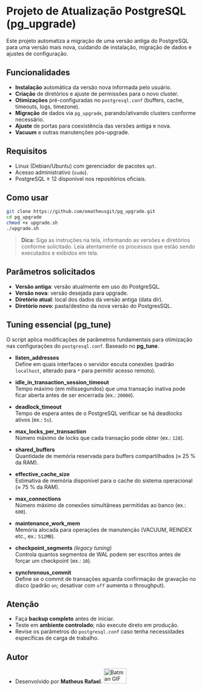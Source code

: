 # Projeto de Atualização PostgreSQL (pg_upgrade)

Este projeto automatiza a migração de uma versão antiga do PostgreSQL para uma versão mais nova, cuidando de instalação, migração de dados e ajustes de configuração.

## Funcionalidades

- **Instalação** automática da versão nova informada pelo usuário.  
- **Criação** de diretórios e ajuste de permissões para o novo cluster.  
- **Otimizações** pré-configuradas no `postgresql.conf` (buffers, cache, timeouts, logs, timezone).  
- **Migração** de dados via `pg_upgrade`, parando/ativando clusters conforme necessário.  
- **Ajuste** de portas para coexistência das versões antiga e nova.  
- **Vacuum** e outras manutenções pós-upgrade.

## Requisitos

- Linux (Debian/Ubuntu) com gerenciador de pacotes `apt`.  
- Acesso administrativo (`sudo`).  
- PostgreSQL ≥ 12 disponível nos repositórios oficiais.

## Como usar

```bash
git clone https://github.com/omatheusgit/pg_upgrade.git
cd pg_upgrade
chmod +x upgrade.sh
./upgrade.sh
```

> **Dica:** Siga as instruções na tela, informando as versões e diretórios conforme solicitado. Leia atentamente os processos que estão sendo executados e exibidos em tela.

   
## Parâmetros solicitados

- **Versão antiga**: versão atualmente em uso do PostgreSQL.  
- **Versão nova**: versão desejada para upgrade.  
- **Diretório atual**: local dos dados da versão antiga (data dir).  
- **Diretório novo**: pasta/destino da nova versão do PostgresSQL.

## Tuning essencial (pg_tune)
O script aplica modificações de parâmetros fundamentais para otimização nas configurações do `postgresql.conf`. Baseado no **pg_tune**.

- **listen_addresses**  
  Define em quais interfaces o servidor escuta conexões (padrão `localhost`, alterado para `*` para permitir acesso remoto).

- **idle_in_transaction_session_timeout**  
  Tempo máximo (em milissegundos) que uma transação inativa pode ficar aberta antes de ser encerrada (ex.: `20000`).

- **deadlock_timeout**  
  Tempo de espera antes de o PostgreSQL verificar se há deadlocks ativos (ex.: `5s`).

- **max_locks_per_transaction**  
  Número máximo de locks que cada transação pode obter (ex.: `128`).

- **shared_buffers**  
  Quantidade de memória reservada para buffers compartilhados (≈ 25 % da RAM).

- **effective_cache_size**  
  Estimativa de memória disponível para o cache do sistema operacional (≈ 75 % da RAM).

- **max_connections**  
  Número máximo de conexões simultâneas permitidas ao banco (ex.: `600`).

- **maintenance_work_mem**  
  Memória alocada para operações de manutenção (VACUUM, REINDEX etc., ex.: `512MB`).

- **checkpoint_segments** *(legacy tuning)*  
  Controla quantos segmentos de WAL podem ser escritos antes de forçar um checkpoint (ex.: `10`).

- **synchronous_commit**  
  Define se o commit de transações aguarda confirmação de gravação no disco (padrão `on`; desativar com `off` aumenta o throughput).  

## Atenção

- Faça **backup completo** antes de iniciar.  
- Teste em **ambiente controlado**; não execute direto em produção.  
- Revise os parâmetros do `postgresql.conf` caso tenha necessidades específicas de carga de trabalho.

## Autor

* Desenvolvido por **Matheus Rafael**. <img src="https://media.giphy.com/media/mKHdmq1QR9Dvq/giphy.gif" alt="Batman GIF" width="60" height="40" />



